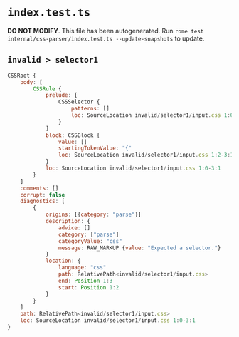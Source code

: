 # `index.test.ts`

**DO NOT MODIFY**. This file has been autogenerated. Run `rome test internal/css-parser/index.test.ts --update-snapshots` to update.

## `invalid > selector1`

```javascript
CSSRoot {
	body: [
		CSSRule {
			prelude: [
				CSSSelector {
					patterns: []
					loc: SourceLocation invalid/selector1/input.css 1:0-1:2
				}
			]
			block: CSSBlock {
				value: []
				startingTokenValue: "{"
				loc: SourceLocation invalid/selector1/input.css 1:2-3:1
			}
			loc: SourceLocation invalid/selector1/input.css 1:0-3:1
		}
	]
	comments: []
	corrupt: false
	diagnostics: [
		{
			origins: [{category: "parse"}]
			description: {
				advice: []
				category: ["parse"]
				categoryValue: "css"
				message: RAW_MARKUP {value: "Expected a selector."}
			}
			location: {
				language: "css"
				path: RelativePath<invalid/selector1/input.css>
				end: Position 1:3
				start: Position 1:2
			}
		}
	]
	path: RelativePath<invalid/selector1/input.css>
	loc: SourceLocation invalid/selector1/input.css 1:0-3:1
}
```
